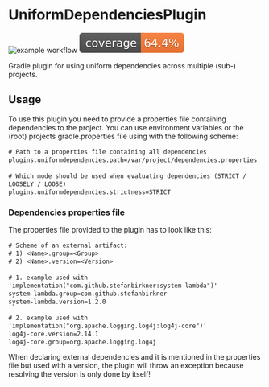 # UniformDependenciesPlugin

![example workflow](https://github.com/thahnen/UniformDependenciesPlugin/actions/workflows/gradle.yml/badge.svg)
[![Coverage](.github/badges/jacoco.svg)](https://github.com/thahnen/UniformDependenciesPlugin/actions/workflows/gradle.yml)

Gradle plugin for using uniform dependencies across multiple (sub-) projects.

## Usage

To use this plugin you need to provide a properties file containing dependencies to the project. You can use
environment variables or the (root) projects gradle.properties file using with the following scheme:

```properties
# Path to a properties file containing all dependencies
plugins.uniformdependencies.path=/var/project/dependencies.properties

# Which mode should be used when evaluating dependencies (STRICT / LOOSELY / LOOSE)
plugins.uniformdependencies.strictness=STRICT
```

### Dependencies properties file

The properties file provided to the plugin has to look like this:

```properties
# Scheme of an external artifact:
# 1) <Name>.group=<Group>
# 2) <Name>.version=<Version>

# 1. example used with 'implementation("com.github.stefanbirkner:system-lambda")'
system-lambda.group=com.github.stefanbirkner
system-lambda.version=1.2.0

# 2. example used with 'implementation("org.apache.logging.log4j:log4j-core")'
log4j-core.version=2.14.1
log4j-core.group=org.apache.logging.log4j
```

When declaring external dependencies and it is mentioned in the properties file but used with a version, the plugin
will throw an exception because resolving the version is only done by itself!
